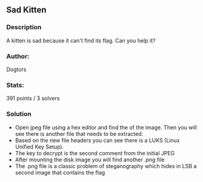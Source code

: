 ## Sad Kitten

### Description

A kitten is sad because it can't find its flag. Can you help it? 

### Author: 
Dogtors

### Stats: 
391 points / 3 solvers

### Solution

* Open jpeg file using a hex editor and find the of the image. Then you will see there is another file that needs to be extracted.
* Based on the new file headers you can see there is a LUKS (Linux Unified Key Setup). 
* The key to decrypt is the second comment from the initial JPEG
* After mounting the disk image you will find another .png file
* The .png file is a classic problem of steganography which hides in LSB a second image that contains the flag